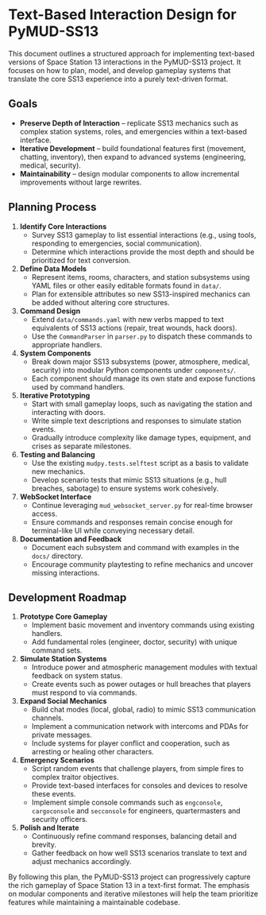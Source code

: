 # Text-Based Interaction Design for PyMUD-SS13

This document outlines a structured approach for implementing text-based versions of Space Station 13 interactions in the PyMUD-SS13 project. It focuses on how to plan, model, and develop gameplay systems that translate the core SS13 experience into a purely text-driven format.

## Goals

- **Preserve Depth of Interaction** – replicate SS13 mechanics such as complex station systems, roles, and emergencies within a text-based interface.
- **Iterative Development** – build foundational features first (movement, chatting, inventory), then expand to advanced systems (engineering, medical, security).
- **Maintainability** – design modular components to allow incremental improvements without large rewrites.

## Planning Process

1. **Identify Core Interactions**
   - Survey SS13 gameplay to list essential interactions (e.g., using tools, responding to emergencies, social communication).
   - Determine which interactions provide the most depth and should be prioritized for text conversion.
2. **Define Data Models**
   - Represent items, rooms, characters, and station subsystems using YAML files or other easily editable formats found in `data/`.
   - Plan for extensible attributes so new SS13-inspired mechanics can be added without altering core structures.
3. **Command Design**
   - Extend `data/commands.yaml` with new verbs mapped to text equivalents of SS13 actions (repair, treat wounds, hack doors).
   - Use the `CommandParser` in `parser.py` to dispatch these commands to appropriate handlers.
4. **System Components**
   - Break down major SS13 subsystems (power, atmosphere, medical, security) into modular Python components under `components/`.
   - Each component should manage its own state and expose functions used by command handlers.
5. **Iterative Prototyping**
   - Start with small gameplay loops, such as navigating the station and interacting with doors.
   - Write simple text descriptions and responses to simulate station events.
   - Gradually introduce complexity like damage types, equipment, and crises as separate milestones.
6. **Testing and Balancing**
   - Use the existing `mudpy.tests.selftest` script as a basis to validate new mechanics.
   - Develop scenario tests that mimic SS13 situations (e.g., hull breaches, sabotage) to ensure systems work cohesively.
7. **WebSocket Interface**
   - Continue leveraging `mud_websocket_server.py` for real-time browser access.
   - Ensure commands and responses remain concise enough for terminal-like UI while conveying necessary detail.
8. **Documentation and Feedback**
   - Document each subsystem and command with examples in the `docs/` directory.
   - Encourage community playtesting to refine mechanics and uncover missing interactions.

## Development Roadmap

1. **Prototype Core Gameplay**
   - Implement basic movement and inventory commands using existing handlers.
   - Add fundamental roles (engineer, doctor, security) with unique command sets.
2. **Simulate Station Systems**
   - Introduce power and atmospheric management modules with textual feedback on system status.
   - Create events such as power outages or hull breaches that players must respond to via commands.
3. **Expand Social Mechanics**
   - Build chat modes (local, global, radio) to mimic SS13 communication channels.
   - Implement a communication network with intercoms and PDAs for private messages.
   - Include systems for player conflict and cooperation, such as arresting or healing other characters.
4. **Emergency Scenarios**
   - Script random events that challenge players, from simple fires to complex traitor objectives.
   - Provide text-based interfaces for consoles and devices to resolve these events.
   - Implement simple console commands such as `engconsole`, `cargoconsole` and `secconsole` for engineers, quartermasters and security officers.
5. **Polish and Iterate**
   - Continuously refine command responses, balancing detail and brevity.
   - Gather feedback on how well SS13 scenarios translate to text and adjust mechanics accordingly.

By following this plan, the PyMUD-SS13 project can progressively capture the rich gameplay of Space Station 13 in a text-first format. The emphasis on modular components and iterative milestones will help the team prioritize features while maintaining a maintainable codebase.
